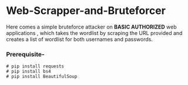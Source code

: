 # Web-Scrapper-and-Bruteforcer
Here comes a simple bruteforce attacker on **BASIC AUTHORIZED** web applications , which takes the wordlist by scraping the URL provided and creates a list of wordlist for both usernames and passwords.

### Prerequisite-
    # pip install requests
    # pip install bs4
    # pip install BeautifulSoup


